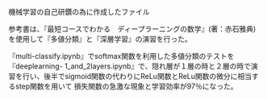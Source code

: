 
機械学習の自己研鑽の為に作成したファイル

参考書は、『最短コースでわかる　ディープラーニングの数学』(著：赤石雅典)
を使用して『多値分類』と『深層学習』の演習を行った。

『multi-classify.ipynb』でsoftmax関数を利用した多値分類のテストを
『deeplearning- 1_and_2layers.ipynb』で、隠れ層が１層の時と２層の時で演習を行い、後半でsigmoid関数の代わりにReLu関数とReLu関数の微分に相当するstep関数を用いて
損失関数の急激な現象と学習効率が97％になった。
